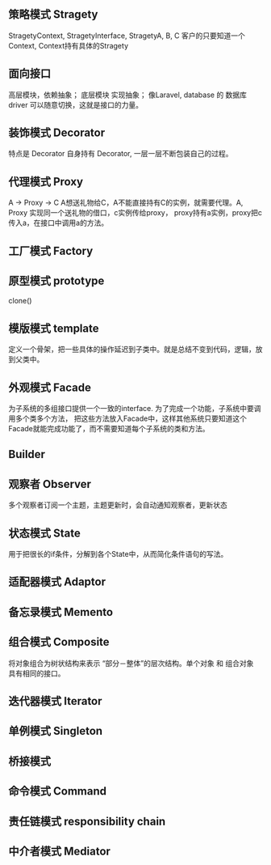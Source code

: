 ## 策略模式 Stragety 
StragetyContext, StragetyInterface, StragetyA, B, C
客户的只要知道一个Context, Context持有具体的Stragety

## 面向接口
高层模块，依赖抽象； 底层模块 实现抽象； 像Laravel, database 的 数据库driver 可以随意切换，这就是接口的力量。

## 装饰模式 Decorator
特点是 Decorator 自身持有 Decorator, 一层一层不断包装自己的过程。

## 代理模式 Proxy
A -> Proxy -> C
A想送礼物给C，A不能直接持有C的实例，就需要代理。A, Proxy 实现同一个送礼物的借口，c实例传给proxy， proxy持有a实例，proxy把c传入a，在接口中调用a的方法。

## 工厂模式 Factory

## 原型模式 prototype
clone()

## 模版模式 template
定义一个骨架，把一些具体的操作延迟到子类中。就是总结不变到代码，逻辑，放到父类中。

## 外观模式 Facade
为子系统的多组接口提供一个一致的interface. 为了完成一个功能，子系统中要调用多个类多个方法， 把这些方法放入Facade中，这样其他系统只要知道这个Facade就能完成功能了，而不需要知道每个子系统的类和方法。

## Builder

## 观察者 Observer
多个观察者订阅一个主题，主题更新时，会自动通知观察者，更新状态

## 状态模式 State
用于把很长的if条件，分解到各个State中，从而简化条件语句的写法。

## 适配器模式 Adaptor

## 备忘录模式 Memento

## 组合模式 Composite
将对象组合为树状结构来表示 “部分－整体”的层次结构。单个对象 和 组合对象 具有相同的接口。

## 迭代器模式 Iterator

## 单例模式 Singleton

## 桥接模式 

## 命令模式 Command

## 责任链模式 responsibility chain

## 中介者模式 Mediator











